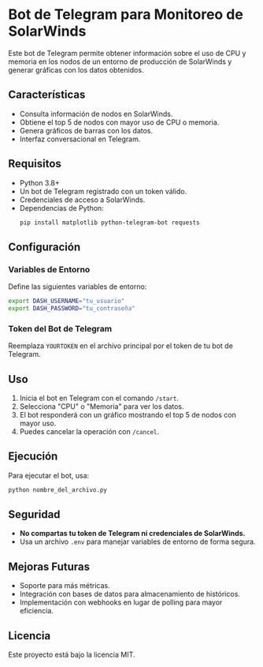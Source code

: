 # Bot de Telegram para Monitoreo de SolarWinds

Este bot de Telegram permite obtener información sobre el uso de CPU y memoria en los nodos de un entorno de producción de SolarWinds y generar gráficas con los datos obtenidos.

## Características
- Consulta información de nodos en SolarWinds.
- Obtiene el top 5 de nodos con mayor uso de CPU o memoria.
- Genera gráficos de barras con los datos.
- Interfaz conversacional en Telegram.

## Requisitos
- Python 3.8+
- Un bot de Telegram registrado con un token válido.
- Credenciales de acceso a SolarWinds.
- Dependencias de Python:
  ```sh
  pip install matplotlib python-telegram-bot requests
  ```

## Configuración
### Variables de Entorno
Define las siguientes variables de entorno:
```sh
export DASH_USERNAME="tu_usuario"
export DASH_PASSWORD="tu_contraseña"
```

### Token del Bot de Telegram
Reemplaza `YOURTOKEN` en el archivo principal por el token de tu bot de Telegram.

## Uso
1. Inicia el bot en Telegram con el comando `/start`.
2. Selecciona "CPU" o "Memoria" para ver los datos.
3. El bot responderá con un gráfico mostrando el top 5 de nodos con mayor uso.
4. Puedes cancelar la operación con `/cancel`.

## Ejecución
Para ejecutar el bot, usa:
```sh
python nombre_del_archivo.py
```

## Seguridad
- **No compartas tu token de Telegram ni credenciales de SolarWinds.**
- Usa un archivo `.env` para manejar variables de entorno de forma segura.

## Mejoras Futuras
- Soporte para más métricas.
- Integración con bases de datos para almacenamiento de históricos.
- Implementación con webhooks en lugar de polling para mayor eficiencia.

## Licencia
Este proyecto está bajo la licencia MIT.

